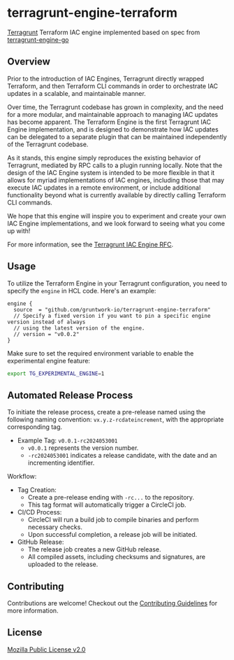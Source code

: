 # terragrunt-engine-terraform

[Terragrunt](https://github.com/gruntwork-io/terragrunt) Terraform IAC engine implemented based on spec from [terragrunt-engine-go](https://github.com/gruntwork-io/terragrunt-engine-go)

## Overview

Prior to the introduction of IAC Engines, Terragrunt directly wrapped Terraform, and then Terraform CLI commands in order to orchestrate IAC updates in a scalable, and maintainable manner.

Over time, the Terragrunt codebase has grown in complexity, and the need for a more modular, and maintainable approach to managing IAC updates has become apparent. The Terraform Engine is the first Terragrunt IAC Engine implementation, and is designed to demonstrate how IAC updates can be delegated to a separate plugin that can be maintained independently of the Terragrunt codebase.

As it stands, this engine simply reproduces the existing behavior of Terragrunt, mediated by RPC calls to a plugin running locally. Note that the design of the IAC Engine system is intended to be more flexible in that it allows for myriad implementations of IAC engines, including those that may execute IAC updates in a remote environment, or include additional functionality beyond what is currently available by directly calling Terraform CLI commands.

We hope that this engine will inspire you to experiment and create your own IAC Engine implementations, and we look forward to seeing what you come up with!

For more information, see the [Terragrunt IAC Engine RFC](https://github.com/gruntwork-io/terragrunt/issues/3103).

## Usage

To utilize the Terraform Engine in your Terragrunt configuration, you need to specify the `engine` in HCL code.
Here's an example:

```hcl
engine {
  source  = "github.com/gruntwork-io/terragrunt-engine-terraform"
  // Specify a fixed version if you want to pin a specific engine version instead of always
  // using the latest version of the engine.
  // version = "v0.0.2"
}
```

Make sure to set the required environment variable to enable the experimental engine feature:

```bash
export TG_EXPERIMENTAL_ENGINE=1
```

## Automated Release Process

To initiate the release process, create a pre-release named using the following naming convention: `vx.y.z-rcdateincrement`, with the appropriate corresponding tag.
* Example Tag: `v0.0.1-rc2024053001`
    * `v0.0.1` represents the version number.
    * `-rc2024053001` indicates a release candidate, with the date and an incrementing identifier.

Workflow:
* Tag Creation:
    * Create a pre-release ending with `-rc...` to the repository.
    * This tag format will automatically trigger a CircleCI job.
* CI/CD Process:
    * CircleCI will run a build job to compile binaries and perform necessary checks.
    * Upon successful completion, a release job will be initiated.
* GitHub Release:
    * The release job creates a new GitHub release.
    * All compiled assets, including checksums and signatures, are uploaded to the release.


## Contributing

Contributions are welcome! Checkout out the [Contributing Guidelines](./CONTRIBUTING.md) for more information.

## License

[Mozilla Public License v2.0](./LICENSE)
